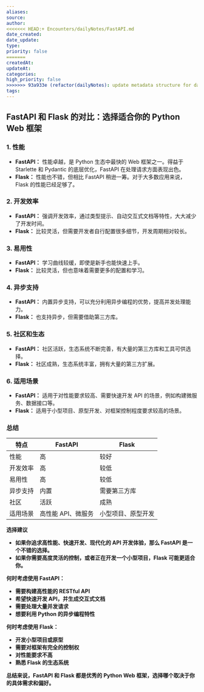 ```yaml
---
aliases: 
source: 
author: 
<<<<<<< HEAD:+ Encounters/dailyNotes/FastAPI.md
date_created: 
date_update: 
type: 
priority: false
=======
createdAt: 
updateAt: 
categories: 
high_priority: false
>>>>>>> 93a933e (refactor(dailyNotes): update metadata structure for daily notes):+ Encounters/dailyNotes/20240818120843.md
tags:
---
```

## FastAPI 和 Flask 的对比：选择适合你的 Python Web 框架


### 1. **性能**

- **FastAPI：** 性能卓越，是 Python 生态中最快的 Web 框架之一。得益于 Starlette 和 Pydantic 的底层优化，FastAPI 在处理请求方面表现出色。
- **Flask：** 性能也不错，但相比 FastAPI 稍逊一筹。对于大多数应用来说，Flask 的性能已经足够了。

### 2. **开发效率**

- **FastAPI：** 强调开发效率，通过类型提示、自动交互式文档等特性，大大减少了开发时间。
- **Flask：** 比较灵活，但需要开发者自行配置很多细节，开发周期相对较长。

### 3. **易用性**

- **FastAPI：** 学习曲线较缓，即使是新手也能快速上手。
- **Flask：** 比较灵活，但也意味着需要更多的配置和学习。

### 4. **异步支持**

- **FastAPI：** 内置异步支持，可以充分利用异步编程的优势，提高并发处理能力。
- **Flask：** 也支持异步，但需要借助第三方库。

### 5. **社区和生态**

- **FastAPI：** 社区活跃，生态系统不断完善，有大量的第三方库和工具可供选择。
- **Flask：** 社区成熟，生态系统丰富，拥有大量的第三方扩展。

### 6. **适用场景**

- **FastAPI：** 适用于对性能要求较高、需要快速开发 API 的场景，例如构建微服务、数据接口等。
- **Flask：** 适用于小型项目、原型开发、对框架控制程度要求较高的场景。

### 总结

|特点|FastAPI|Flask|
|---|---|---|
|性能|高|较好|
|开发效率|高|较低|
|易用性|高|较低|
|异步支持|内置|需要第三方库|
|社区|活跃|成熟|
|适用场景|高性能 API、微服务|小型项目、原型开发|

**选择建议**

- **如果你追求高性能、快速开发、现代化的 API 开发体验，那么 FastAPI 是一个不错的选择。**
- **如果你需要高度灵活的控制，或者正在开发一个小型项目，Flask 可能更适合你。**

**何时考虑使用 FastAPI：**

- **需要构建高性能的 RESTful API**
- **希望快速开发 API，并生成交互式文档**
- **需要处理大量并发请求**
- **想要利用 Python 的异步编程特性**

**何时考虑使用 Flask：**

- **开发小型项目或原型**
- **需要对框架有完全的控制权**
- **对性能要求不高**
- **熟悉 Flask 的生态系统**

**总结来说，FastAPI 和 Flask 都是优秀的 Python Web 框架，选择哪个取决于你的具体需求和偏好。**

